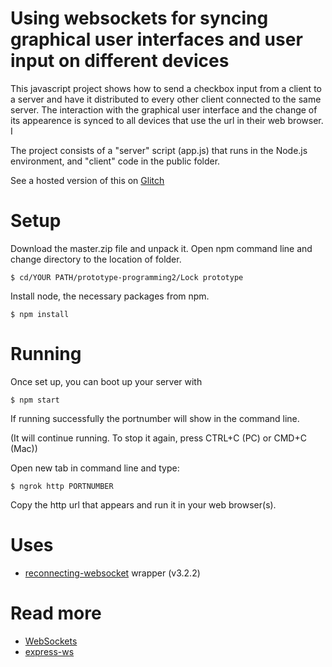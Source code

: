 # Using websockets for syncing graphical user interfaces and user input on different devices

This javascript project shows how to send a checkbox input from a client to a server and have it distributed to every other client connected to the same server. The interaction with the graphical user interface and the change of its appearence is synced to all devices that use the url in their web browser. I

The project consists of a "server" script (app.js) that runs in the Node.js environment, and "client" code in the public folder.

See a hosted version of this on [Glitch](https://glitch.com/edit/#!/prototype-programming2?path=public/script.js:1:0)

# Setup 

Download the master.zip file and unpack it. Open npm command line and change directory to the location of folder.

`$ cd/YOUR PATH/prototype-programming2/Lock prototype`

Install node, the necessary packages from npm.

`$ npm install`


# Running

Once set up, you can boot up your server with

`$ npm start`

If running successfully the portnumber will show in the command line.

(It will continue running. To stop it again, press CTRL+C (PC) or CMD+C (Mac))

Open new tab in command line and type: 

`$ ngrok http PORTNUMBER`

Copy the http url that appears and run it in your web browser(s). 


# Uses

* [reconnecting-websocket](https://github.com/pladaria/reconnecting-websocket) wrapper (v3.2.2)

# Read more

* [WebSockets](https://developer.mozilla.org/en-US/docs/Web/API/WebSockets_API/Writing_WebSocket_client_applications)
* [express-ws](https://www.npmjs.com/package/express-ws)

